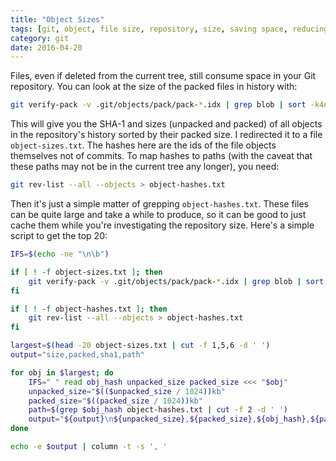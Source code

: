 ```yaml
---
title: "Object Sizes"
tags: [git, object, file size, repository, size, saving space, reducing size]
category: git
date: 2016-04-20
---
```


Files, even if deleted from the current tree, still consume space in your Git repository. You can look at the size of the packed files in history with:

```bash
git verify-pack -v .git/objects/pack/pack-*.idx | grep blob | sort -k4nr > object-sizes.txt
```

This will give you the SHA-1 and sizes (unpacked and packed) of all objects in the repository's history sorted by their packed size. I redirected it to a file `object-sizes.txt`. The hashes here are the ids of the file objects themselves not of commits. To map hashes to paths (with the caveat that these paths may not be in the current tree any longer), you need:

```bash
git rev-list --all --objects > object-hashes.txt
```

Then it's just a simple matter of grepping `object-hashes.txt`. These files can be quite large and take a while to produce, so it can be good to just cache them while you're investigating the repository size. Here's a simple script to get the top 20:

```bash
IFS=$(echo -ne "\n\b")

if [ ! -f object-sizes.txt ]; then
    git verify-pack -v .git/objects/pack/pack-*.idx | grep blob | sort -k4nr > object-sizes.txt
fi

if [ ! -f object-hashes.txt ]; then
    git rev-list --all --objects > object-hashes.txt
fi

largest=$(head -20 object-sizes.txt | cut -f 1,5,6 -d ' ')
output="size,packed,sha1,path"

for obj in $largest; do
    IFS=" " read obj_hash unpacked_size packed_size <<< "$obj"
    unpacked_size="$(($unpacked_size / 1024))kb"
    packed_size="$((packed_size / 1024))kb"
    path=$(grep $obj_hash object-hashes.txt | cut -f 2 -d ' ')
    output="${output}\n${unpacked_size},${packed_size},${obj_hash},${path}"
done

echo -e $output | column -t -s ', '
```
